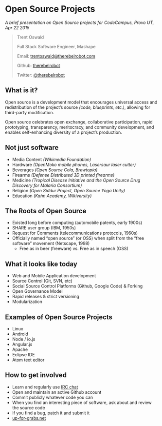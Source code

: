 # Open Source Projects

*A brief presentation on Open Source projects for CodeCampus, Provo UT, Apr 22 2015*

> Trent Oswald
>
> Full Stack Software Engineer, Mashape
>
> Email: trentoswald@therebelrobot.com
>
> Github: [therebelrobot](http://github.com/therebelrobot)
>
> Twitter: [@therebelrobot](http://twitter.com/therebelrobot)

## What is it?

Open source is a development model that encourages universal access and redistribution of the project’s source *(code, blueprints, etc.)*, allowing for third-party modification.

Open source celebrates open exchange, collaborative participation, rapid prototyping, transparency, meritocracy, and community development, and enables self-enhancing diversity of a project’s production.

## Not just software

* Media Content *(Wikimedia Foundation)*
* Hardware *(OpenMoko mobile phones, Lasersaur laser cutter)*
* Beverages *(Open Source Cola, Brewtopia)*
* Firearms *(Defense Distributed 3D printed firearms)*
* Medicine *(Tropical Disease Initiative and the Open Source Drug Discovery for Malaria Consortium)*
* Religion *(Open Siddur Project, Open Source Yoga Unity)*
* Education *(Kahn Academy, Wikiversity)*

## The Roots of Open Source

* Existed long before computing (automobile patents, early 1900s)
* SHARE user group (IBM, 1950s)
* Request for Comments (telecommunications protocols, 1960s)
* Officially named “open source” (or OSS) when split from the “free software” movement (Netscape, 1998) 
  * Free as in beer (freeware) vs. Free as in speech (OSS)

## What it looks like today

* Web and Mobile Application development
* Source Control (Git, SVN, etc)
* Social Source Control Platforms (Github, Google Code) & Forking
* Open Governance Model
* Rapid releases & strict versioning
* Modularization

## Examples of Open Source Projects

* Linux
* Android
* Node / io.js
* Angular.js
* Apache
* Eclipse IDE
* Atom text editor

## How to get involved

* Learn and regularly use [IRC chat](http://www.ircbeginner.com/)
* Open and maintain an active Github account
* Commit publicly whatever code you can
* When you find an interesting piece of software, ask about and review the source code
* If you find a bug, patch it and submit it
* [up-for-grabs.net](http://up-for-grabs.net)
